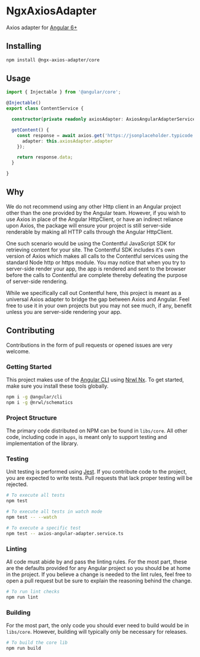 # NgxAxiosAdapter

Axios adapter for  [Angular 6+](https://github.com/angular/angular)

## Installing

```bash
npm install @ngx-axios-adapter/core
```

## Usage

```ts
import { Injectable } from '@angular/core';

@Injectable()
export class ContentService {

  constructor(private readonly axiosAdapter: AxiosAngularAdapterService) { }

  getContent() {
    const response = await axios.get('https://jsonplaceholder.typicode.com/todos/1', {
      adapter: this.axiosAdapter.adapter
    });

    return response.data;
  }

}
```

## Why

We do not recommend using any other Http client in an Angular project other than the one provided by the Angular team. However, if you wish to use Axios in place of the Angular HttpClient, or have an indirect reliance upon Axios, the package will ensure your project is still server-side renderable by making all HTTP calls through the Angular HttpClient.

One such scenario would be using the Contentful JavaScript SDK for retrieving content for your site. The Contentful SDK includes it's own version of Axios which makes all calls to the Contentful services using the standard Node http or https module. You may notice that when you try to server-side render your app, the app is rendered and sent to the browser before the calls to Contentful are complete thereby defeating the purpose of server-side rendering.

While we specifically call out Contentful here, this project is meant as a universal Axios adapter to bridge the gap between Axios and Angular. Feel free to use it in your own projects but you may not see much, if any, benefit unless you are server-side rendering your app.

## Contributing

Contributions in the form of pull requests or opened issues are very welcome.

### Getting Started

This project makes use of the [Angular CLI](https://github.com/angular/angular-cli) using [Nrwl Nx](https://nrwl.io/nx). To get started, make sure you install these tools globally.

```bash
npm i -g @angular/cli
npm i -g @nrwl/schematics
```

### Project Structure

The primary code distributed on NPM can be found in `libs/core`. All other code, including code in `apps`, is meant only to support testing and implementation of the library.

### Testing

Unit testing is performed using [Jest](https://github.com/facebook/jest). If you contribute code to the project, you are expected to write tests. Pull requests that lack proper testing will be rejected.

```bash
# To execute all tests
npm test

# To execute all tests in watch mode
npm test -- --watch

# To execute a specific test
npm test -- axios-angular-adapter.service.ts
```

### Linting

All code must abide by and pass the linting rules. For the most part, these are the defaults provided for any Angular project so you should be at home in the project. If you believe a change is needed to the lint rules, feel free to open a pull request but be sure to explain the reasoning behind the change.

```bash
# To run lint checks
npm run lint
```

### Building

For the most part, the only code you should ever need to build would be in `libs/core`. However, building will typically only be necessary for releases.

```bash
# To build the core lib
npm run build
```
